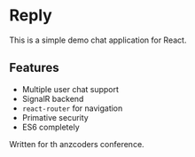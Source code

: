 # Reply

This is a simple demo chat application for React.

## Features

* Multiple user chat support
* SignalR backend
* `react-router` for navigation
* Primative security
* ES6 completely

Written for th anzcoders conference.
